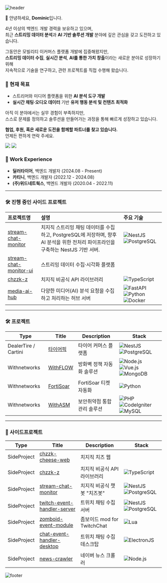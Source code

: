 ![header](https://capsule-render.vercel.app/api?type=waving&&color=gradient&height=100&section=header&fontSize=90)

👋 안녕하세요, **Dominic**입니다.

4년 이상의 백엔드 개발 경력을 보유하고 있으며,  
최근 **스트리밍 데이터 분석**과 **AI 기반 솔루션 개발** 분야에 깊은 관심을 갖고 도전하고 있습니다.

그동안은 모빌리티 이커머스 플랫폼 개발에 집중해왔지만,  
**스트리밍 데이터 수집**, **실시간 분석**, **AI를 통한 가치 창출**이라는 새로운 분야로 성장하기 위해  
지속적으로 기술을 연구하고, 관련 프로젝트를 직접 수행해 왔습니다.

### 🎯 현재 목표
- 스트리머와 미디어 플랫폼을 위한 **AI 분석 도구 개발**
- **실시간 채팅·오디오 데이터** 기반 **유저 행동 분석 및 컨텐츠 최적화**

아직 이 분야에서는 실무 경험이 부족하지만,  
스스로 문제를 정의하고 솔루션을 만들어가는 과정을 통해 빠르게 성장하고 있습니다.

**협업, 후원, 혹은 새로운 도전을 함께할 파트너를 찾고 있습니다.**  
언제든 편하게 연락 주세요.


<p>
  <a href="https://do-mi.tistory.com/" target="_blank"><img src="https://img.shields.io/badge/Blog-DD0B78?style=flat-square&logo=Tistory&logoColor=white"/></a>
  <a href="mailto:41@b41.kr" target="_blank"><img src="https://img.shields.io/badge/Email-EA4335?style=flat-square&logo=Gmail&logoColor=white"/></a>
</p>

### 💼 Work Experience

- **딜러타이어**, 백엔드 개발자 (2024.08 - Present)
- **카티니**, 백엔드 개발자 (2022.12 - 2024.08)
- **(주)위드네트웍스**, 백엔드 개발자 (2020.04 - 2022.11)

---

### 🛠️ 진행 중인 사이드 프로젝트

| 프로젝트명 | 설명 | 주요 기술 |
|:---|:---|:---|
| [stream-chat-monitor](https://github.com/doominkim/stream-chat-monitor) | 치지직 스트리밍 채팅 데이터를 수집하고, PostgreSQL에 저장하며, 향후 AI 분석을 위한 전처리 파이프라인을 구축하는 NestJS 기반 서버. | ![NestJS](https://img.shields.io/badge/Nestjs-ea2845?style=flat-square&logo=Nestjs&logoColor=white) ![PostgreSQL](https://img.shields.io/badge/postgreSQL-699eca?style=flat-square&logo=postgreSQL&logoColor=white) |
| [stream-chat-monitor-ui](https://github.com/doominkim/stream-chat-monitor-ui) | 스트리밍 데이터 수집·시각화 플랫폼 | |
| [chzzk-z](https://github.com/doominkim/chzzk-z?tab=readme-ov-file) | 치지직 비공식 API 라이브러리 | ![TypeScript](https://img.shields.io/badge/Typescript-3178C6?style=flat-square&logo=Typescript&logoColor=white) |
| [media-ai-hub](https://github.com/doominkim/media-ai-hub]) | 다양한 미디어(AI) 분석 요청을 수집하고 처리하는 허브 서버 | ![FastAPI](https://img.shields.io/badge/FastAPI-009688?style=flat-square&logo=FastAPI&logoColor=white) ![Python](https://img.shields.io/badge/Python-3776AB?style=flat-square&logo=Python&logoColor=white) ![Docker](https://img.shields.io/badge/Docker-2496ED?style=flat-square&logo=Docker&logoColor=white) |

---

### 🛠️ 프로젝트

| Type | Title | Description | Stack |
|------|-------|-------------|-------|
| DealerTire / Cartini | [타이어픽]() | 타이어 커머스 플랫폼 | ![NestJS](https://img.shields.io/badge/Nestjs-ea2845?style=flat-square&logo=Nestjs&logoColor=white) ![PostgreSQL](https://img.shields.io/badge/postgreSQL-699eca?style=flat-square&logo=postgreSQL&logoColor=white) |
| Withnetworks | [WithFLOW](https://www.withnetworks.com/withflow) | 방화벽 정책 자동화 솔루션 | ![Node.js](https://img.shields.io/badge/Node.js-7CB700?style=flat-square&logo=Node.js&logoColor=white) ![Vue.js](https://img.shields.io/badge/Vue.js-3FB27F?style=flat-square&logo=Vue.js&logoColor=white) ![MongoDB](https://img.shields.io/badge/MongoDB-118D4D?style=flat-square&logo=mongodb&logoColor=white) |
| Withnetworks | [FortiSoar](https://www.withnetworks.com/fortisoar) | FortiSoar 티켓 자동화 | ![Python](https://img.shields.io/badge/Python-D88700?style=flat-square&logo=Python&logoColor=white) |
| Withnetworks | [WithASM](https://www.withnetworks.com/withasm) | 보안취약점 통합관리 솔루션 | ![PHP](https://img.shields.io/badge/PHP-7175AA?style=flat-square&logo=PHP&logoColor=white) ![CodeIgniter](https://img.shields.io/badge/Codeigniter-E44A34?style=flat-square&logo=Codeigniter&logoColor=white) ![MySQL](https://img.shields.io/badge/MySQL-D88700?style=flat-square&logo=mysql&logoColor=white) |

---

### 🌱 사이드프로젝트

| Type | Title | Description | Stack |
|------|-------|-------------|-------|
| SideProject | [chzzk-cheese-web](https://github.com/doominkim/chzzk-cheese-web) | 치지직 치즈 웹 |  |
| SideProject | [chzzk-z](https://github.com/doominkim/chzzk-z?tab=readme-ov-file) | 치지직 비공식 API 라이브러리 | ![TypeScript](https://img.shields.io/badge/Typescript-3178C6?style=flat-square&logo=Typescript&logoColor=white) |
| SideProject | [stream-chat-monitor](https://github.com/doominkim/stream-chat-monitor) | 치지직 비공식 챗봇 "치즈봇" | ![NestJS](https://img.shields.io/badge/Nestjs-ea2845?style=flat-square&logo=Nestjs&logoColor=white) ![PostgreSQL](https://img.shields.io/badge/postgreSQL-699eca?style=flat-square&logo=postgreSQL&logoColor=white) |
| SideProject | [twitch-event-handler-server](https://github.com/doominkim/twitch-event-handler-server) | 트위치 채팅 수집 서버 | ![NestJS](https://img.shields.io/badge/Nestjs-ea2845?style=flat-square&logo=Nestjs&logoColor=white) ![PostgreSQL](https://img.shields.io/badge/postgreSQL-699eca?style=flat-square&logo=postgreSQL&logoColor=white) |
| SideProject | [zomboid-event-module]() | 좀보이드 mod for TwitchChat | ![Lua](https://img.shields.io/badge/Lua-7175AA?style=flat-square&logo=Lua&logoColor=white) |
| SideProject | [chat-event-handler-desktop]() | 트위치 채팅 수집 데스크탑 | ![ElectronJS](https://img.shields.io/badge/ElectronJS-7175AA?style=flat-square&logo=Electron&logoColor=white) |
| SideProject | [news-crawler]() | 네이버 뉴스 크롤러 | ![Node.js](https://img.shields.io/badge/Node.js-7CB700?style=flat-square&logo=Node.js&logoColor=white) |

</div>

![footer](https://capsule-render.vercel.app/api?type=waving&&color=gradient&height=100&section=footer&fontSize=90)

